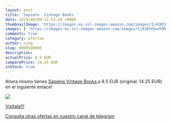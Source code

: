 ```yaml
---
layout: post
title: 'Sapiens  Vintage Books '
date: 2019/09/09 11:52:20 +0000
thumbnailImage: 'https://images-eu.ssl-images-amazon.com/images/I/41BtKkwYhML._SL200_.jpg'
images: [ 'https://images-eu.ssl-images-amazon.com/images/I/41BtKkwYhML._SL200_.jpg' ]
comments: true
category: ofertas
author: ring
slug: 0099590085
description:
actualPrice: 8.5 EUR
comparePrice: 14.25 EUR
inStock: true
---
```


Ahora mismo tienes [Sapiens  Vintage Books ](https://www.amazon.com/dp/0099590085/?tag=redken08-20) a 8.5 EUR (original: 14.25 EUR) en el siguiente enlace!

[![](https://images-eu.ssl-images-amazon.com/images/I/41BtKkwYhML._SL200_.jpg)](https://www.amazon.com/dp/0099590085/?tag=redken08-20)

[Visítala!!!](https://www.amazon.com/dp/0099590085/?tag=redken08-20)

[Consulta otras ofertas en nuestro canal de telegram](https://t.me/s/ofertas25)
